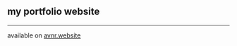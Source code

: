 ## my portfolio website

---

available on <a target="_blank" href='http://avnr.website'>avnr.website</a>